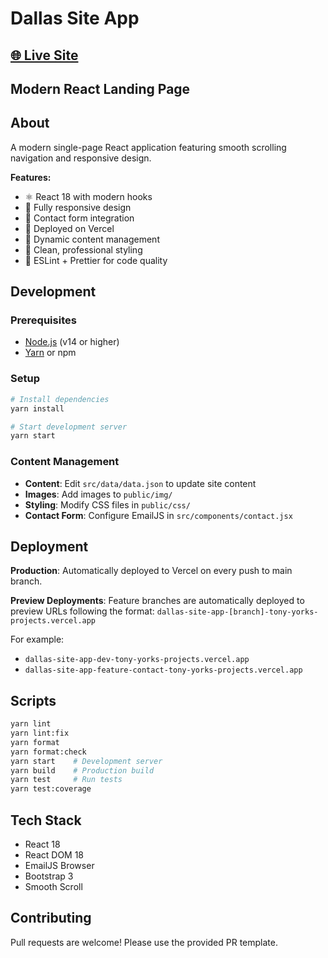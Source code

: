 # Dallas Site App

## [🌐 Live Site](https://dallas-site-app.vercel.app)

## Modern React Landing Page

## About

A modern single-page React application featuring smooth scrolling navigation and responsive design.

**Features:**

- ⚛️ React 18 with modern hooks
- 📱 Fully responsive design
- 📧 Contact form integration
- 🚀 Deployed on Vercel
- 📝 Dynamic content management
- 🎨 Clean, professional styling
- 🔧 ESLint + Prettier for code quality

## Development

### Prerequisites

- [Node.js](https://nodejs.org/) (v14 or higher)
- [Yarn](https://yarnpkg.com/) or npm

### Setup

```bash
# Install dependencies
yarn install

# Start development server
yarn start
```

### Content Management

- **Content**: Edit `src/data/data.json` to update site content
- **Images**: Add images to `public/img/`
- **Styling**: Modify CSS files in `public/css/`
- **Contact Form**: Configure EmailJS in `src/components/contact.jsx`

## Deployment

**Production**: Automatically deployed to Vercel on every push to main branch.

**Preview Deployments**: Feature branches are automatically deployed to preview URLs following the format:
`dallas-site-app-[branch]-tony-yorks-projects.vercel.app`

For example:

- `dallas-site-app-dev-tony-yorks-projects.vercel.app`
- `dallas-site-app-feature-contact-tony-yorks-projects.vercel.app`

## Scripts

```bash
yarn lint
yarn lint:fix
yarn format
yarn format:check
yarn start    # Development server
yarn build    # Production build
yarn test     # Run tests
yarn test:coverage
```

## Tech Stack

- React 18
- React DOM 18
- EmailJS Browser
- Bootstrap 3
- Smooth Scroll

## Contributing

Pull requests are welcome! Please use the provided PR template.
